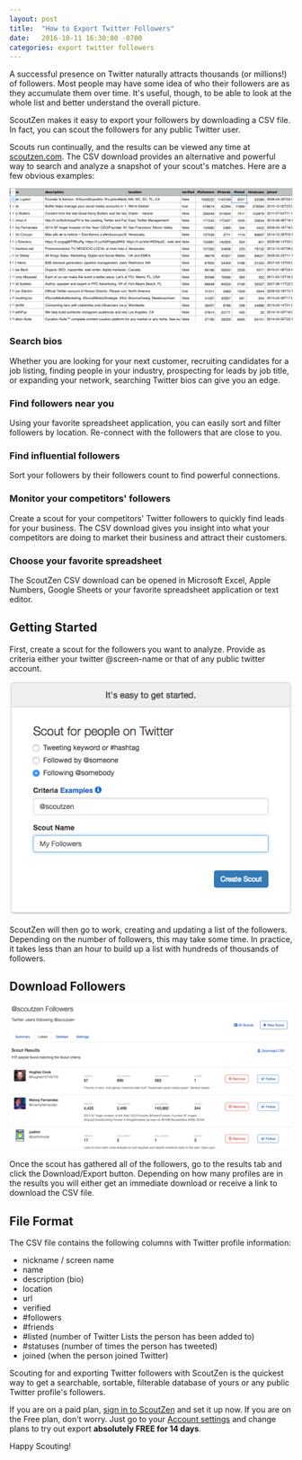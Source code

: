 ```yaml
---
layout: post
title:  "How to Export Twitter Followers"
date:   2016-10-11 16:30:00 -0700
categories: export twitter followers
---
```


A successful presence on Twitter naturally attracts thousands (or millions!) of
followers. Most people may have some idea of who their followers are as
they accumulate them over time. It's useful, though, to be able to look
at the whole list and better understand the overall picture.

ScoutZen makes it easy to export your followers by downloading a CSV file. In fact,
you can scout the followers for any public Twitter user.

Scouts run continually, and the results can be viewed any time at
[scoutzen.com](https://www.scoutzen.com). The CSV download provides an
alternative and powerful way to search and analyze a snapshot of your scout's
matches. Here are a few obvious examples:

![Twitter Followers in a spreadsheet](/assets/twitter-followers-spreadsheet.png)


### Search bios

Whether you are looking for your next customer, recruiting candidates for a
job listing, finding people in your industry, prospecting for leads by
job title, or expanding your network, searching Twitter bios can give you an edge.

### Find followers near you

Using your favorite spreadsheet application, you can easily sort and filter
followers by location. Re-connect with the followers that are close to you.

### Find influential followers

Sort your followers by their followers count to find powerful connections.

### Monitor your competitors' followers

Create a scout for your competitors' Twitter followers to quickly find leads for
your business. The CSV download gives you insight into what your competitors are
doing to market their business and attract their customers.

### Choose your favorite spreadsheet

The ScoutZen CSV download can be opened in Microsoft Excel, Apple Numbers,
Google Sheets or your favorite spreadsheet application or text editor.

## Getting Started

First, create a scout for the followers you want to analyze. Provide as criteria
either your twitter @screen-name or that of any public twitter account.

![Scout Setup](/assets/twitter-followers-scout-download-setup.png)

ScoutZen will then go to work, creating and updating a list of the followers.
Depending on the number of followers, this may take some time. In
practice, it takes less than an hour to build up a list with hundreds of
thousands of followers.

## Download Followers
![Scout Download/Export](/assets/twitter-followers-scout-download-csv.png)

Once the scout has gathered all of the followers, go to the results tab and
click the Download/Export button. Depending on how many profiles are in the results
you will either get an immediate download or receive a link to download the CSV
file.

## File Format

The CSV file contains the following columns with Twitter profile information:

* nickname / screen name
* name
* description (bio)
* location
* url
* verified
* #followers
* #friends
* #listed (number of Twitter Lists the person has been added to)
* #statuses (number of times the person has tweeted)
* joined (when the person joined Twitter)

Scouting for and exporting Twitter followers with ScoutZen is the quickest way
to get a searchable, sortable, filterable database of yours or any public Twitter
profile's followers.

If you are on a paid plan, [sign in to ScoutZen][sz] and set it up now. If you
are on the Free plan, don't worry. Just go to your [Account settings][acct]
and change plans to try out export __absolutely FREE for 14 days__.

Happy Scouting!

[sz]: https://www.scoutzen.com
[acct]: https://www.scoutzen.com/account
